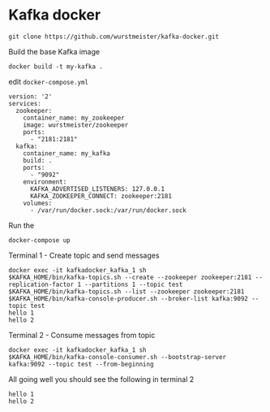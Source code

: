 # Kafka docker

```
git clone https://github.com/wurstmeister/kafka-docker.git
```

Build the base Kafka image

```
docker build -t my-kafka .
```

edit `docker-compose.yml`

```
version: '2'
services:
  zookeeper:
    container_name: my_zookeeper
    image: wurstmeister/zookeeper
    ports:
      - "2181:2181"
  kafka:
    container_name: my_kafka
    build: .
    ports:
      - "9092"
    environment:
      KAFKA_ADVERTISED_LISTENERS: 127.0.0.1
      KAFKA_ZOOKEEPER_CONNECT: zookeeper:2181
    volumes:
      - /var/run/docker.sock:/var/run/docker.sock
```

Run the

```
docker-compose up
```

Terminal 1 - Create topic and send messages

```
docker exec -it kafkadocker_kafka_1 sh
$KAFKA_HOME/bin/kafka-topics.sh --create --zookeeper zookeeper:2181 --replication-factor 1 --partitions 1 --topic test
$KAFKA_HOME/bin/kafka-topics.sh --list --zookeeper zookeeper:2181
$KAFKA_HOME/bin/kafka-console-producer.sh --broker-list kafka:9092 --topic test
hello 1
hello 2
```

Terminal 2 - Consume messages from topic

```
docker exec -it kafkadocker_kafka_1 sh
$KAFKA_HOME/bin/kafka-console-consumer.sh --bootstrap-server kafka:9092 --topic test --from-beginning
```

All going well you should see the following in terminal 2

```
hello 1
hello 2
```



